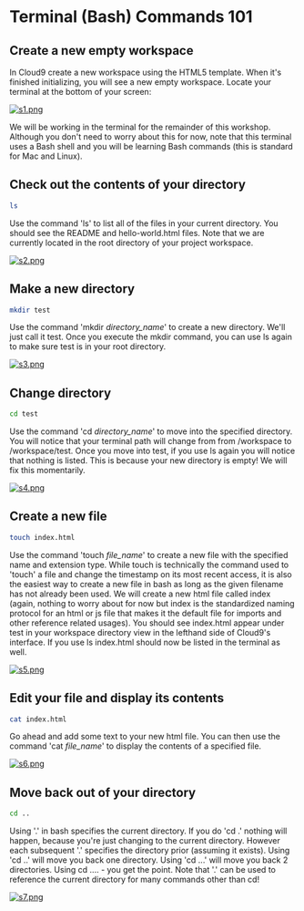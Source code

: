 Terminal (Bash) Commands 101
============================

## Create a new empty workspace
In Cloud9 create a new workspace using the HTML5 template. When it's finished initializing, you will see a new empty workspace. Locate your terminal at the bottom of your screen:

[![s1.png](https://s4.postimg.org/vj4j5npn1/image.png)](https://postimg.org/image/3vrtrk4g9/)

 We will be working in the terminal for the remainder of this workshop. Although you don't need to worry about this for now, note that this terminal uses a Bash shell and you will be learning Bash commands (this is standard for Mac and Linux).

## Check out the contents of your directory
```bash
ls
```
Use the command 'ls' to list all of the files in your current directory. You should see the README and hello-world.html files. Note that we are currently located in the root directory of your project workspace.

[![s2.png](https://s10.postimg.org/luu2jymjd/image.png)](https://postimg.org/image/5wlcttsb9/)

## Make a new directory
```bash
mkdir test
```
Use the command 'mkdir *directory_name*' to create a new directory. We'll just call it test. Once you execute the mkdir command, you can use ls again to make sure test is in your root directory.

[![s3.png](https://s30.postimg.org/kyvxrpf69/image.png)](https://postimg.org/image/jwlr95wct/)

## Change directory
```bash
cd test
```
Use the command 'cd *directory_name*' to move into the specified directory. You will notice that your terminal path will change from from /workspace to /workspace/test. Once you move into test, if you use ls again you will notice that nothing is listed. This is because your new directory is empty! We will fix this momentarily.

[![s4.png](https://s11.postimg.org/56h7mz8c3/image.png)](https://postimg.org/image/nyt2qk4q7/)

## Create a new file
```bash
touch index.html
```
Use the command 'touch *file_name*' to create a new file with the specified name and extension type. While touch is technically the command used to 'touch' a file and change the timestamp on its most recent access, it is also the easiest way to create a new file in bash as long as the given filename has not already been used. We will create a new html file called index (again, nothing to worry about for now but index is the standardized naming protocol for an html or js file that makes it the default file for imports and other reference related usages). You should see index.html appear under test in your workspace directory view in the lefthand side of Cloud9's interface. If you use ls index.html should now be listed in the terminal as well.

[![s5.png](https://s10.postimg.org/v8uv1y6qx/image.png)](https://postimg.org/image/4b0y07m3p/)

## Edit your file and display its contents
```bash
cat index.html
```
Go ahead and add some text to your new html file. You can then use the command 'cat *file_name*' to display the contents of a specified file.

[![s6.png](https://s30.postimg.org/xqgq9li4h/image.png)](https://postimg.org/image/8x768xz3x/)

## Move back out of your directory
```bash
cd ..
```
Using '.' in bash specifies the current directory. If you do 'cd .' nothing will happen, because you're just changing to the current directory. However each subsequent '.' specifies the directory prior (assuming it exists). Using 'cd ..' will move you back one directory. Using 'cd ...' will move you back 2 directories. Using cd .... - you get the point. Note that '.' can be used to reference the current directory for many commands other than cd!

[![s7.png](https://s18.postimg.org/svhfdisrd/image.png)](https://postimg.org/image/bi74ynxg5/)
